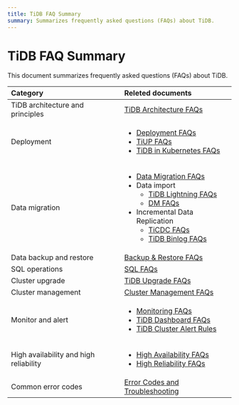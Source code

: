 ```yaml
---
title: TiDB FAQ Summary
summary: Summarizes frequently asked questions (FAQs) about TiDB.
---
```


# TiDB FAQ Summary

This document summarizes frequently asked questions (FAQs) about TiDB.

|   Category     |           Releted documents          |
|   :-------   |   :-------------------   |
|   TiDB architecture and principles    |       [TiDB Architecture FAQs](/faq/tidb-faq.md)   |
|   Deployment           |     <ul><li>[Deployment FAQs](/faq/deploy-and-maintain-faq.md)</li><li>[TiUP FAQs](/tiup/tiup-faq.md)</li><li>[TiDB in Kubernetes FAQs](https://docs.pingcap.com/tidb-in-kubernetes/stable/faq)</li></ul> |
|  Data migration      | <ul><li>[Data Migration FAQs](/faq/migration-tidb-faq.md)</li><li>Data import<ul><li>[TiDB Lightning FAQs](/tidb-lightning/tidb-lightning-faq.md)</li><li>[DM FAQs](/dm/dm-faq.md)</li></ul></li><li>Incremental Data Replication<ul><li>[TiCDC FAQs](/ticdc/ticdc-faq.md)</li><li>[TiDB Binlog FAQs](/tidb-binlog/tidb-binlog-faq.md)</li></ul></li></ul>  |
|  Data backup and restore   |    [Backup & Restore FAQs](/br/backup-and-restore-faq.md)   |
|  SQL operations  |   [SQL FAQs](/faq/sql-faq.md)  |
|  Cluster upgrade       |   [TiDB Upgrade FAQs](/faq/upgrade-faq.md) |
| Cluster management  |  [Cluster Management FAQs](/faq/manage-cluster-faq.md)  |
| Monitor and alert  |  <ul><li>[Monitoring FAQs](/faq/monitor-faq.md)</li><li>[TiDB Dashboard FAQs](/dashboard/dashboard-faq.md)</li><li>[TiDB Cluster Alert Rules](/alert-rules.md)</li></ul>  |
| High availability and high reliability    |   <ul><li>[High Availability FAQs](/faq/high-availability-faq.md)</li><li>[High Reliability FAQs](/faq/high-reliability-faq.md)</li></ul>   |
| Common error codes      |  [Error Codes and Troubleshooting](/error-codes.md) |
